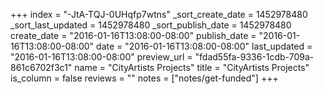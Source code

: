 +++
index = "-JtA-TQJ-0UHqfp7wtns"
_sort_create_date = 1452978480
_sort_last_updated = 1452978480
_sort_publish_date = 1452978480
create_date = "2016-01-16T13:08:00-08:00"
publish_date = "2016-01-16T13:08:00-08:00"
date = "2016-01-16T13:08:00-08:00"
last_updated = "2016-01-16T13:08:00-08:00"
preview_url = "fdad55fa-9336-1cdb-709a-861c6702f3c1"
name = "CityArtists Projects"
title = "CityArtists Projects"
is_column = false
reviews = ""
notes = ["notes/get-funded"]
+++

